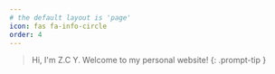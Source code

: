 ```yaml
---
# the default layout is 'page'
icon: fas fa-info-circle
order: 4
---
```


> Hi, I'm Z.C Y. Welcome to my personal website!
{: .prompt-tip }
